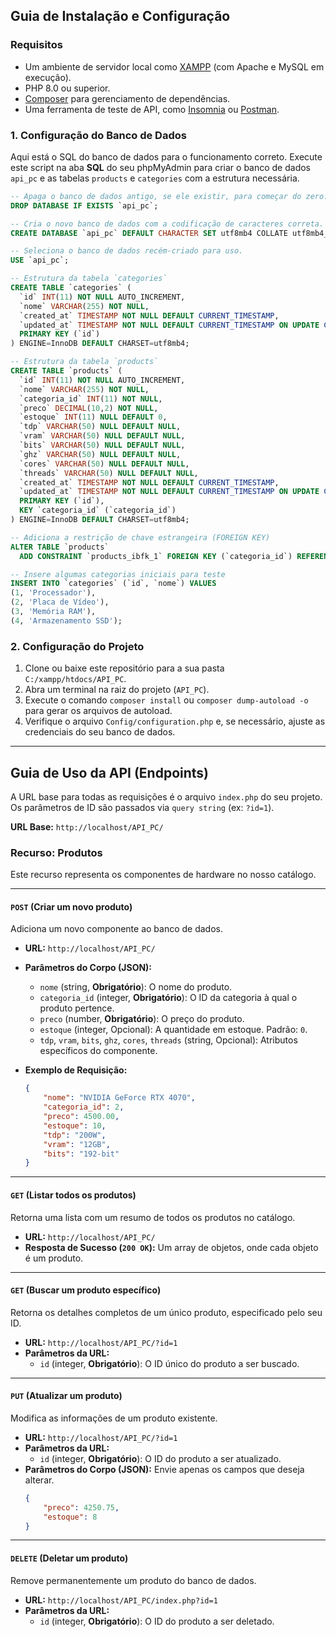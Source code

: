 

## Guia de Instalação e Configuração

### Requisitos

-   Um ambiente de servidor local como [XAMPP](https://www.apachefriends.org/index.html) (com Apache e MySQL em execução).
-   PHP 8.0 ou superior.
-   [Composer](https://getcomposer.org/) para gerenciamento de dependências.
-   Uma ferramenta de teste de API, como [Insomnia](https://insomnia.rest/) ou [Postman](https://www.postman.com/).

### 1. Configuração do Banco de Dados

Aqui está o SQL do banco de dados para o funcionamento correto. Execute este script na aba **SQL** do seu phpMyAdmin para criar o banco de dados `api_pc` e as tabelas `products` e `categories` com a estrutura necessária.

```sql
-- Apaga o banco de dados antigo, se ele existir, para começar do zero.
DROP DATABASE IF EXISTS `api_pc`;

-- Cria o novo banco de dados com a codificação de caracteres correta.
CREATE DATABASE `api_pc` DEFAULT CHARACTER SET utf8mb4 COLLATE utf8mb4_general_ci;

-- Seleciona o banco de dados recém-criado para uso.
USE `api_pc`;

-- Estrutura da tabela `categories`
CREATE TABLE `categories` (
  `id` INT(11) NOT NULL AUTO_INCREMENT,
  `nome` VARCHAR(255) NOT NULL,
  `created_at` TIMESTAMP NOT NULL DEFAULT CURRENT_TIMESTAMP,
  `updated_at` TIMESTAMP NOT NULL DEFAULT CURRENT_TIMESTAMP ON UPDATE CURRENT_TIMESTAMP,
  PRIMARY KEY (`id`)
) ENGINE=InnoDB DEFAULT CHARSET=utf8mb4;

-- Estrutura da tabela `products`
CREATE TABLE `products` (
  `id` INT(11) NOT NULL AUTO_INCREMENT,
  `nome` VARCHAR(255) NOT NULL,
  `categoria_id` INT(11) NOT NULL,
  `preco` DECIMAL(10,2) NOT NULL,
  `estoque` INT(11) NULL DEFAULT 0,
  `tdp` VARCHAR(50) NULL DEFAULT NULL,
  `vram` VARCHAR(50) NULL DEFAULT NULL,
  `bits` VARCHAR(50) NULL DEFAULT NULL,
  `ghz` VARCHAR(50) NULL DEFAULT NULL,
  `cores` VARCHAR(50) NULL DEFAULT NULL,
  `threads` VARCHAR(50) NULL DEFAULT NULL,
  `created_at` TIMESTAMP NOT NULL DEFAULT CURRENT_TIMESTAMP,
  `updated_at` TIMESTAMP NOT NULL DEFAULT CURRENT_TIMESTAMP ON UPDATE CURRENT_TIMESTAMP,
  PRIMARY KEY (`id`),
  KEY `categoria_id` (`categoria_id`)
) ENGINE=InnoDB DEFAULT CHARSET=utf8mb4;

-- Adiciona a restrição de chave estrangeira (FOREIGN KEY)
ALTER TABLE `products`
  ADD CONSTRAINT `products_ibfk_1` FOREIGN KEY (`categoria_id`) REFERENCES `categories` (`id`) ON DELETE RESTRICT ON UPDATE CASCADE;

-- Insere algumas categorias iniciais para teste
INSERT INTO `categories` (`id`, `nome`) VALUES
(1, 'Processador'),
(2, 'Placa de Vídeo'),
(3, 'Memória RAM'),
(4, 'Armazenamento SSD');
```

### 2. Configuração do Projeto

1.  Clone ou baixe este repositório para a sua pasta `C:/xampp/htdocs/API_PC`.
2.  Abra um terminal na raiz do projeto (`API_PC`).
3.  Execute o comando `composer install` ou `composer dump-autoload -o` para gerar os arquivos de autoload.
4.  Verifique o arquivo `Config/configuration.php` e, se necessário, ajuste as credenciais do seu banco de dados.

---

## Guia de Uso da API (Endpoints)

A URL base para todas as requisições é o arquivo `index.php` do seu projeto. Os parâmetros de ID são passados via `query string` (ex: `?id=1`).

**URL Base:** `http://localhost/API_PC/`

### **Recurso: Produtos**

Este recurso representa os componentes de hardware no nosso catálogo.

---

#### **`POST` (Criar um novo produto)**

Adiciona um novo componente ao banco de dados.

-   **URL:** `http://localhost/API_PC/`
-   **Parâmetros do Corpo (JSON):**
    -   `nome` (string, **Obrigatório**): O nome do produto.
    -   `categoria_id` (integer, **Obrigatório**): O ID da categoria à qual o produto pertence.
    -   `preco` (number, **Obrigatório**): O preço do produto.
    -   `estoque` (integer, Opcional): A quantidade em estoque. Padrão: `0`.
    -   `tdp`, `vram`, `bits`, `ghz`, `cores`, `threads` (string, Opcional): Atributos específicos do componente.

-   **Exemplo de Requisição:**
    ```json
    {
        "nome": "NVIDIA GeForce RTX 4070",
        "categoria_id": 2,
        "preco": 4500.00,
        "estoque": 10,
        "tdp": "200W",
        "vram": "12GB",
        "bits": "192-bit"
    }
    ```

---

#### **`GET` (Listar todos os produtos)**

Retorna uma lista com um resumo de todos os produtos no catálogo.

-   **URL:** `http://localhost/API_PC/`
-   **Resposta de Sucesso (`200 OK`):** Um array de objetos, onde cada objeto é um produto.

---

#### **`GET` (Buscar um produto específico)**

Retorna os detalhes completos de um único produto, especificado pelo seu ID.

-   **URL:** `http://localhost/API_PC/?id=1`
-   **Parâmetros da URL:**
    -   `id` (integer, **Obrigatório**): O ID único do produto a ser buscado.

---

#### **`PUT` (Atualizar um produto)**

Modifica as informações de um produto existente.

-   **URL:** `http://localhost/API_PC/?id=1`
-   **Parâmetros da URL:**
    -   `id` (integer, **Obrigatório**): O ID do produto a ser atualizado.
-   **Parâmetros do Corpo (JSON):** Envie apenas os campos que deseja alterar.
    ```json
    {
        "preco": 4250.75,
        "estoque": 8
    }
    ```

---

#### **`DELETE` (Deletar um produto)**

Remove permanentemente um produto do banco de dados.

-   **URL:** `http://localhost/API_PC/index.php?id=1`
-   **Parâmetros da URL:**
    -   `id` (integer, **Obrigatório**): O ID do produto a ser deletado.


   


